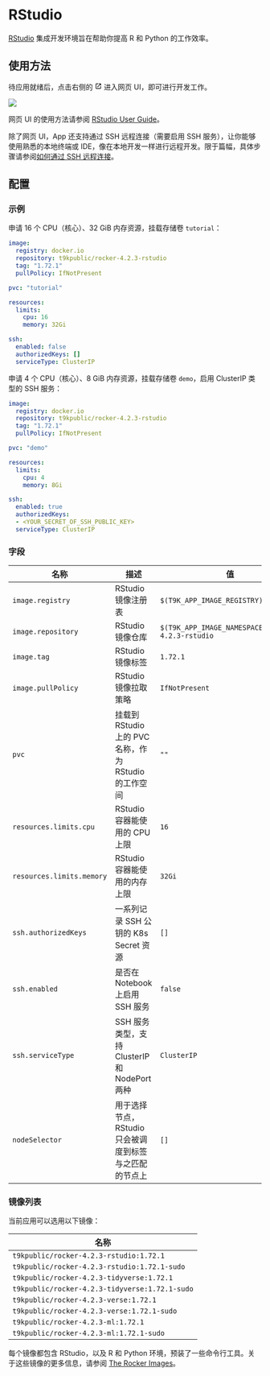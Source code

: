 # RStudio

[RStudio](https://github.com/rstudio/rstudio) 集成开发环境旨在帮助你提高 R 和 Python 的工作效率。

## 使用方法

待应用就绪后，点击右侧的 <svg width="1em" height="1em" class="MuiSvgIcon-root MuiSvgIcon-colorPrimary MuiSvgIcon-fontSizeMedium css-jxtyyz" focusable="false" aria-hidden="true" viewBox="0 0 24 24" data-testid="OpenInNewIcon"><path d="M19 19H5V5h7V3H5c-1.11 0-2 .9-2 2v14c0 1.1.89 2 2 2h14c1.1 0 2-.9 2-2v-7h-2zM14 3v2h3.59l-9.83 9.83 1.41 1.41L19 6.41V10h2V3z"></path></svg> 进入网页 UI，即可进行开发工作。

![](https://s2.loli.net/2024/08/20/352KNIgUtiFhbGk.png)

网页 UI 的使用方法请参阅 [RStudio User Guide](https://docs.posit.co/ide/user/)。

除了网页 UI，App 还支持通过 SSH 远程连接（需要启用 SSH 服务），让你能够使用熟悉的本地终端或 IDE，像在本地开发一样进行远程开发。限于篇幅，具体步骤请参阅[如何通过 SSH 远程连接](https://t9k.github.io/ucman/latest/reference/faq/faq-in-ide-usage.html#%E5%A6%82%E4%BD%95%E9%80%9A%E8%BF%87-ssh-%E8%BF%9C%E7%A8%8B%E8%BF%9E%E6%8E%A5)。

## 配置

### 示例

申请 16 个 CPU（核心）、32 GiB 内存资源，挂载存储卷 `tutorial`：

```yaml
image:
  registry: docker.io
  repository: t9kpublic/rocker-4.2.3-rstudio
  tag: "1.72.1"
  pullPolicy: IfNotPresent

pvc: "tutorial"

resources:
  limits:
    cpu: 16
    memory: 32Gi

ssh:
  enabled: false
  authorizedKeys: []
  serviceType: ClusterIP
```

申请 4 个 CPU（核心）、8 GiB 内存资源，挂载存储卷 `demo`，启用 ClusterIP 类型的 SSH 服务：

```yaml
image:
  registry: docker.io
  repository: t9kpublic/rocker-4.2.3-rstudio
  tag: "1.72.1"
  pullPolicy: IfNotPresent

pvc: "demo"

resources:
  limits:
    cpu: 4
    memory: 8Gi

ssh:
  enabled: true
  authorizedKeys:
  - <YOUR_SECRET_OF_SSH_PUBLIC_KEY>
  serviceType: ClusterIP
```

### 字段

| 名称                      | 描述                                                   | 值                                                |
| ------------------------- | ------------------------------------------------------ | ------------------------------------------------- |
| `image.registry`          | RStudio 镜像注册表                                     | `$(T9K_APP_IMAGE_REGISTRY)`                       |
| `image.repository`        | RStudio 镜像仓库                                       | `$(T9K_APP_IMAGE_NAMESPACE)/rocker-4.2.3-rstudio` |
| `image.tag`               | RStudio 镜像标签                                       | `1.72.1`                                          |
| `image.pullPolicy`        | RStudio 镜像拉取策略                                   | `IfNotPresent`                                    |
| `pvc`                     | 挂载到 RStudio 上的 PVC 名称，作为 RStudio 的工作空间  | `""`                                              |
| `resources.limits.cpu`    | RStudio 容器能使用的 CPU 上限                          | `16`                                              |
| `resources.limits.memory` | RStudio 容器能使用的内存上限                           | `32Gi`                                            |
| `ssh.authorizedKeys`      | 一系列记录 SSH 公钥的 K8s Secret 资源                  | `[]`                                              |
| `ssh.enabled`             | 是否在 Notebook 上启用 SSH 服务                        | `false`                                           |
| `ssh.serviceType`         | SSH 服务类型，支持 ClusterIP 和 NodePort 两种          | `ClusterIP`                                       |
| `nodeSelector`            | 用于选择节点，RStudio 只会被调度到标签与之匹配的节点上 | `[]`                                              |

### 镜像列表

当前应用可以选用以下镜像：

| 名称                                           |
| ---------------------------------------------- |
| `t9kpublic/rocker-4.2.3-rstudio:1.72.1`        |
| `t9kpublic/rocker-4.2.3-rstudio:1.72.1-sudo`   |
| `t9kpublic/rocker-4.2.3-tidyverse:1.72.1`      |
| `t9kpublic/rocker-4.2.3-tidyverse:1.72.1-sudo` |
| `t9kpublic/rocker-4.2.3-verse:1.72.1`          |
| `t9kpublic/rocker-4.2.3-verse:1.72.1-sudo`     |
| `t9kpublic/rocker-4.2.3-ml:1.72.1`             |
| `t9kpublic/rocker-4.2.3-ml:1.72.1-sudo`        |

每个镜像都包含 RStudio，以及 R 和 Python 环境，预装了一些命令行工具。关于这些镜像的更多信息，请参阅 [The Rocker Images](https://rocker-project.org/images/)。
